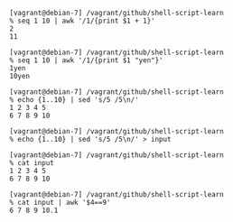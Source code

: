 

    [vagrant@debian-7] /vagrant/github/shell-script-learn
    % seq 1 10 | awk '/1/{print $1 + 1}'
    2
    11

    [vagrant@debian-7] /vagrant/github/shell-script-learn
    % seq 1 10 | awk '/1/{print $1 "yen"}'
    1yen
    10yen

    [vagrant@debian-7] /vagrant/github/shell-script-learn
    % echo {1..10} | sed 's/5 /5\n/'
    1 2 3 4 5
    6 7 8 9 10

    [vagrant@debian-7] /vagrant/github/shell-script-learn
    % echo {1..10} | sed 's/5 /5\n/' > input

    [vagrant@debian-7] /vagrant/github/shell-script-learn
    % cat input
    1 2 3 4 5
    6 7 8 9 10

    [vagrant@debian-7] /vagrant/github/shell-script-learn
    % cat input | awk '$4==9'
    6 7 8 9 10.1